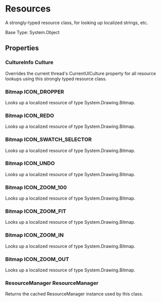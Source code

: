 # Resources

A strongly-typed resource class, for looking up localized strings, etc.

Base Type: System.Object

## Properties

### CultureInfo Culture

Overrides the current thread's CurrentUICulture property for all
              resource lookups using this strongly typed resource class.

### Bitmap ICON_DROPPER

Looks up a localized resource of type System.Drawing.Bitmap.

### Bitmap ICON_REDO

Looks up a localized resource of type System.Drawing.Bitmap.

### Bitmap ICON_SWATCH_SELECTOR

Looks up a localized resource of type System.Drawing.Bitmap.

### Bitmap ICON_UNDO

Looks up a localized resource of type System.Drawing.Bitmap.

### Bitmap ICON_ZOOM_100

Looks up a localized resource of type System.Drawing.Bitmap.

### Bitmap ICON_ZOOM_FIT

Looks up a localized resource of type System.Drawing.Bitmap.

### Bitmap ICON_ZOOM_IN

Looks up a localized resource of type System.Drawing.Bitmap.

### Bitmap ICON_ZOOM_OUT

Looks up a localized resource of type System.Drawing.Bitmap.

### ResourceManager ResourceManager

Returns the cached ResourceManager instance used by this class.

